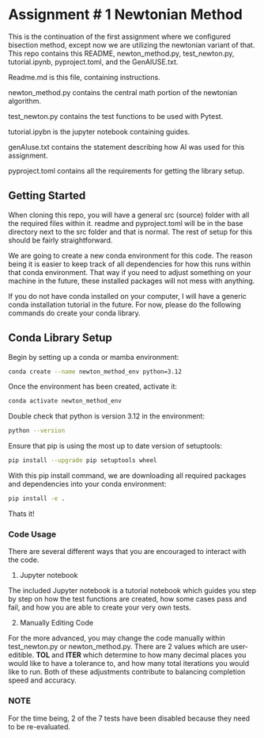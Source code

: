 # Assignment # 1 Newtonian Method
This is the continuation of the first assignment where we configured bisection method, except now we are utilizing the newtonian variant of that.
This repo contains this README, newton_method.py, test_newton.py, tutorial.ipynb, pyproject.toml, and the GenAIUSE.txt.

Readme.md is this file, containing instructions.

newton_method.py contains the central math portion of the newtonian algorithm.

test_newton.py contains the test functions to be used with Pytest.

tutorial.ipybn is the jupyter notebook containing guides.

genAIuse.txt contains the statement describing how AI was used for this assignment.

pyproject.toml contains all the requirements for getting the library setup.


## Getting Started
When cloning this repo, you will have a general src (source) folder with all the required files within it. readme and pyproject.toml will be in the base directory next to the src folder and that is normal. The rest of setup for this should be fairly straightforward.

We are going to create a new conda environment for this code. The reason being it is easier to keep track of all dependencies for how this runs within that conda environment. That way if you need to adjust something on your machine in the future, these installed packages will not mess with anything.

If you do not have conda installed on your computer, I will have a generic conda installation tutorial in the future. For now, please do the following commands do create your conda library.

## Conda Library Setup

Begin by setting up a conda or mamba environment:
```bash
conda create --name newton_method_env python=3.12
```
Once the environment has been created, activate it:

```bash
conda activate newton_method_env
```
Double check that python is version 3.12 in the environment:
```bash
python --version
```
Ensure that pip is using the most up to date version of setuptools:
```bash
pip install --upgrade pip setuptools wheel
```
With this pip install command, we are downloading all required packages and dependencies into your conda environment:
```bash
pip install -e .
```
Thats it!

### Code Usage
There are several different ways that you are encouraged to interact with the code.

1. Jupyter notebook

The included Jupyter notebook is a tutorial notebook which guides you step by step on how the test functions are created, how some cases pass and fail, and how you are able to create your very own tests.

2. Manually Editing Code

For the more advanced, you may change the code manually within test_newton.py or newton_method.py. There are 2 values which are user-editible. **TOL** and **ITER** which determine to how many decimal places you would like to have a tolerance to, and how many total iterations you would like to run. Both of these adjustments contribute to balancing completion speed and accuracy. 


### NOTE

For the time being, 2 of the 7 tests have been disabled because they need to be re-evaluated.